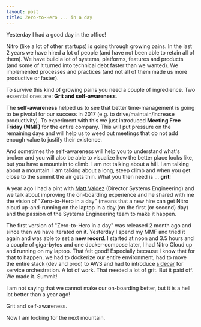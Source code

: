 ```yaml
---
layout: post
title: Zero-to-Hero ... in a day
---
```

Yesterday I had a good day in the office!

Nitro (like a lot of other startups) is going through growing pains. In the last 2 years we have hired a lot of people (and have not been able to retain all of them). We have build a lot of systems, platforms, features and products (and some of it turned into technical debt faster than we wanted). We implemented processes and practices (and not all of them made us more productive or faster).

To survive this kind of growing pains you need a couple of ingredience. Two essential ones are: **Grit and self-awareness**.

The **self-awareness** helped us to see that better time-management is going to be pivotal for our success in 2017 (e.g. to drive/maintain/increase productivity). To experiment with this we just introduced **Meeting Free Friday (MMF)** for the entire company. This will put pressure on the remaining days and will help us to weed out meetings that do not add enough value to justify their existence.

And sometimes the self-awareness will help you to understand what's broken and you will also be able to visualize how the better place looks like, but you have a mountain to climb. I am not talking about a hill. I am talking about a mountain. I am talking about a long, steep climb and when you get close to the summit the air gets thin. What you then need is ... **grit**!

A year ago I had a pint with [Matt Valdez](https://www.linkedin.com/in/bitlore) (Director Systems Engineering) and we talk about improving the on-boarding experience and he shared with me the vision of "Zero-to-Hero in a day" (means that a new hire can get Nitro cloud up-and-running on the laptop in a day (on the first (or second) day) and the passion of the Systems Engineering team to make it happen.

The first version of "Zero-to-Hero in a day" was released 2 month ago and since then we have iterated on it. Yesterday I spend my MMF and tried it again and was able to set a **new record**. I started at noon and 3.5 hours and a couple of giga-bytes and one docker-compose later, I had Nitro Cloud up and running on my laptop. That felt good! Especially because I know that for that to happen, we had to dockerize our entire environment, had to move the entire stack (dev and prod) to AWS and had to introduce [sidecar](https://github.com/newrelic/sidecar) for service orchestration. A lot of work. That needed a lot of grit. But it paid off. We made it. Summit!

I am not saying that we cannot make our on-boarding better, but it is a hell lot better than a year ago!

Grit and self-awareness.

Now I am looking for the next mountain.
